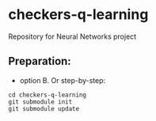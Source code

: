 # checkers-q-learning

Repository for Neural Networks project

## Preparation:

 - option B. Or step-by-step:
 ```
cd checkers-q-learning
git submodule init 
git submodule update
 ```
